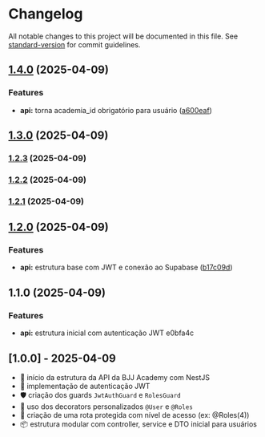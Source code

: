 # Changelog

All notable changes to this project will be documented in this file. See [standard-version](https://github.com/conventional-changelog/standard-version) for commit guidelines.

## [1.4.0](https://github.com/bruno2608/bjj-academy-api/compare/v1.3.0...v1.4.0) (2025-04-09)


### Features

* **api:** torna academia_id obrigatório para usuário ([a600eaf](https://github.com/bruno2608/bjj-academy-api/commit/a600eaff22df839491334a0db9dc9b6250aeeaef))

## [1.3.0](https://github.com/bruno2608/bjj-academy-api/compare/v1.2.3...v1.3.0) (2025-04-09)

### [1.2.3](https://github.com/bruno2608/bjj-academy-api/compare/v1.2.2...v1.2.3) (2025-04-09)

### [1.2.2](https://github.com/bruno2608/bjj-academy-api/compare/v1.2.1...v1.2.2) (2025-04-09)

### [1.2.1](https://github.com/bruno2608/bjj-academy-api/compare/v1.2.0...v1.2.1) (2025-04-09)

## [1.2.0](https://github.com/bruno2608/bjj-academy-api/compare/v1.1.0...v1.2.0) (2025-04-09)


### Features

* **api:** estrutura base com JWT e conexão ao Supabase ([b17c09d](https://github.com/bruno2608/bjj-academy-api/commit/b17c09dd1a2a6a3a84bf20396bf0d9f624ac0c82))

## 1.1.0 (2025-04-09)


### Features

* **api:** estrutura inicial com autenticação JWT e0bfa4c

## [1.0.0] - 2025-04-09
- 🚀 início da estrutura da API da BJJ Academy com NestJS
- 🔐 implementação de autenticação JWT
- 🛡️ criação dos guards `JwtAuthGuard` e `RolesGuard`
- 🧠 uso dos decorators personalizados `@User` e `@Roles`
- 🧪 criação de uma rota protegida com nível de acesso (ex: @Roles(4))
- 📦 estrutura modular com controller, service e DTO inicial para usuários
